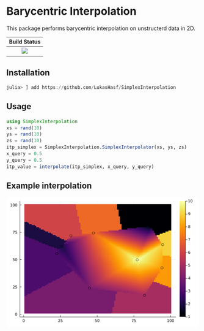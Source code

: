 # Barycentric Interpolation

This package performs barycentric interpolation on unstructerd data in 2D.

| **Build Status**    |
|:--------------------:|
| ![][CI-img]|

## Installation
``` julia
julia> ] add https://github.com/LukasHasf/SimplexInterpolation
```
## Usage
``` julia
using SimplexInterpolation
xs = rand(10)
ys = rand(10)
zs = rand(10)
itp_simplex = SimplexInterpolation.SimplexInterpolator(xs, ys, zs)
x_query = 0.5
y_query = 0.5
itp_value = interpolate(itp_simplex, x_query, y_query)
```
## Example interpolation
![readme_example.png](readme_example.png)


[CI-img]: https://github.com/LukasHasf/SimplexInterpolation/actions/workflows/ci.yml/badge.svg
[CI-url]: https://github.com/LukasHasf/SimplexInterpolation/actions/workflows/ci.yml
